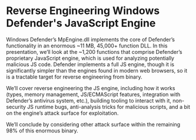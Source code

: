 
# Reverse Engineering Windows Defender's JavaScript Engine

Windows Defender’s MpEngine.dll implements the core of Defender’s functionality in an enormous ~11 MB, 45,000+ function DLL. In this presentation, we’ll look at the ~1,200 functions that comprise Defender’s proprietary JavaScript engine, which is used for analyzing potentially malicious JS code. Defender implements a full JS engine, though it is significantly simpler than the engines found in modern web browsers, so it is a tractable target for reverse engineering from binary.

We’ll cover reverse engineering the JS engine, including how it works (types, memory management, JS/ECMAScript features, integration with Defender’s antivirus system, etc.), building tooling to interact with it, non-security JS runtime bugs, anti-analysis tricks for malicious scripts, and a bit on the engine’s attack surface for exploitation.

We’ll conclude by considering other attack surface within the remaining 98% of this enormous binary.

